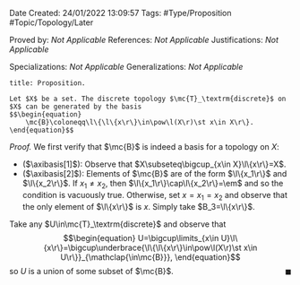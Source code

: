 <div class="topSpace"></div>

Date Created: 24/01/2022 13:09:57
Tags: #Type/Proposition #Topic/Topology/Later

Proved by: <i>Not Applicable</i>
References: <i>Not Applicable</i>
Justifications: <i>Not Applicable</i>

Specializations: <i>Not Applicable</i>
Generalizations: <i>Not Applicable</i>

``` ad-Proposition
title: Proposition.

Let $X$ be a set. The discrete topology $\mc{T}_\textrm{discrete}$ on $X$ can be generated by the basis
$$\begin{equation}
    \mc{B}\coloneqq\l\{\l\{x\r\}\in\pow\l(X\r)\st x\in X\r\}.
\end{equation}$$

```

<i>Proof.</i> We first verify that $\mc{B}$ is indeed a basis for a topology on $X$:
* ($\axibasis[1]$): Observe that $X\subseteq\bigcup_{x\in X}\l\{x\r\}=X$.
* ($\axibasis[2]$): Elements of $\mc{B}$ are of the form $\l\{x_1\r\}$ and $\l\{x_2\r\}$. If $x_1\neq x_2$, then $\l\{x_1\r\}\cap\l\{x_2\r\}=\em$ and so the condition is vacuously true. Otherwise, set $x=x_1=x_2$ and observe that the only element of $\l\{x\r\}$ is $x$. Simply take $B_3=\l\{x\r\}$.

Take any $U\in\mc{T}_\textrm{discrete}$ and observe that
$$\begin{equation}
    U=\bigcup\limits_{x\in U}\l\{x\r\}=\bigcup\underbrace{\l\{\l\{x\r\}\in\pow\l(X\r)\st x\in U\r\}}_{\mathclap{\in\mc{B}}},
\end{equation}$$
so $U$ is a union of some subset of $\mc{B}$.<span style="float:right;">$\blacksquare$</span>
